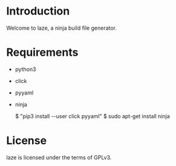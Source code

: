 # Introduction

Welcome to laze, a ninja build file generator.

# Requirements

- python3
- click
- pyyaml
- ninja

    $ "pip3 install --user click pyyaml"
    $ sudo apt-get install ninja

# License

laze is licensed under the terms of GPLv3.
